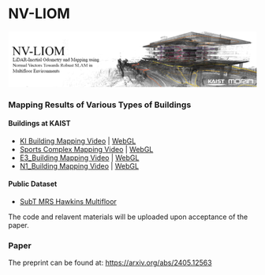 # NV-LIOM

![E3 Mapping Result](/resources/nv_liom_ki.png)

### Mapping Results of Various Types of Buildings
#### Buildings at KAIST
- [KI Building Mapping Video](https://youtu.be/Ikj619INQsE?si=pHoPqhGCv-Pb58yu) | [WebGL](http://morin.kaist.ac.kr/webgl/urls/kaist_ki.html)
- [Sports Complex Mapping Video](https://youtu.be/L8Ls0pSuess?si=268BVB-uJUzgwqLd) | [WebGL](http://morin.kaist.ac.kr/webgl/urls/sports_complex.html)
- [E3_Building Mapping Video](https://youtu.be/f1EnHy4xsRY?si=YMtSqcLuHH-CLU3r) | [WebGL](http://morin.kaist.ac.kr/webgl/urls/kaist_ee.html)
- [N1_Building Mapping Video](https://youtu.be/O1EVcwmMaPQ?si=S1yxE6PnxzGbUCjr) | [WebGL](http://morin.kaist.ac.kr/webgl/urls/kaist_n1.html)

#### Public Dataset
- [SubT MRS Hawkins Multifloor](https://youtu.be/7u0Cc7jWKLM?si=XVvd7E2T7zRvBAuo)

The code and relavent materials will be uploaded upon acceptance of the paper.


### Paper

The preprint can be found at: https://arxiv.org/abs/2405.12563
